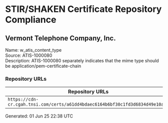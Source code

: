 # STIR/SHAKEN Certificate Repository Compliance

## Vermont Telephone Company, Inc.

Name: w_atis_content_type\
Source: ATIS-1000080\
Description: ATIS-1000080 separately indicates that the mime type should be application/pem-certificate-chain
### Repository URLs

| Repository URLs | Not After |  Problems | Link |
|-----------------|-----------|-----------|------|
| `https://cdn-cr.cgah.tnsi.com/certs/a61dd4bdaec6164b6bf30c1fd3d6834d49e10a93` | 11&#160;May&#160;26&#160;11:14&#160;UTC | true | [view](../../REPOS/907c8cdc9c7fbd82c83daa7a7afc288dd9f86d1a/README.md) |


Generated: 01 Jun 25 22:38 UTC